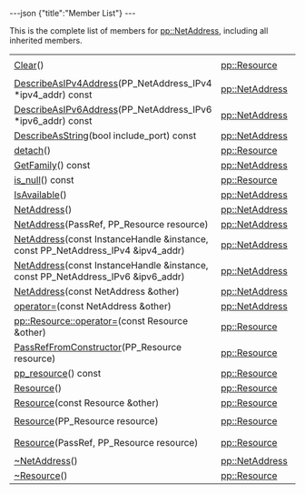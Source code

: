 ---json {"title":"Member List"} ---

This is the complete list of members for <a href="/docs/native-client/pepper_beta/cpp/classpp_1_1_net_address/" class="el">pp::NetAddress</a>, including all inherited members.

<table><tbody><tr class="odd"><td><a href="/docs/native-client/pepper_beta/cpp/classpp_1_1_resource#ad4016f37d3022863ca0188acb26ac9c4" class="el">Clear</a>()</td><td><a href="/docs/native-client/pepper_beta/cpp/classpp_1_1_resource/" class="el">pp::Resource</a></td><td><code> [protected]</code></td></tr><tr class="even"><td><a href="/docs/native-client/pepper_beta/cpp/classpp_1_1_net_address#a3fdbd86db0384bf334dabcefa5e46237" class="el">DescribeAsIPv4Address</a>(PP_NetAddress_IPv4 *ipv4_addr) const</td><td><a href="/docs/native-client/pepper_beta/cpp/classpp_1_1_net_address/" class="el">pp::NetAddress</a></td><td></td></tr><tr class="odd"><td><a href="/docs/native-client/pepper_beta/cpp/classpp_1_1_net_address#a81991279a52f8d38d9b75e1e607a81a5" class="el">DescribeAsIPv6Address</a>(PP_NetAddress_IPv6 *ipv6_addr) const</td><td><a href="/docs/native-client/pepper_beta/cpp/classpp_1_1_net_address/" class="el">pp::NetAddress</a></td><td></td></tr><tr class="even"><td><a href="/docs/native-client/pepper_beta/cpp/classpp_1_1_net_address#a9ff9ad19269af1c00ff02542397e92cc" class="el">DescribeAsString</a>(bool include_port) const</td><td><a href="/docs/native-client/pepper_beta/cpp/classpp_1_1_net_address/" class="el">pp::NetAddress</a></td><td></td></tr><tr class="odd"><td><a href="/docs/native-client/pepper_beta/cpp/classpp_1_1_resource#a81b9246381bdddacca3ac25f6ded2bfd" class="el">detach</a>()</td><td><a href="/docs/native-client/pepper_beta/cpp/classpp_1_1_resource/" class="el">pp::Resource</a></td><td></td></tr><tr class="even"><td><a href="/docs/native-client/pepper_beta/cpp/classpp_1_1_net_address#a271533da67cd5c6f536c6595b439bd9b" class="el">GetFamily</a>() const</td><td><a href="/docs/native-client/pepper_beta/cpp/classpp_1_1_net_address/" class="el">pp::NetAddress</a></td><td></td></tr><tr class="odd"><td><a href="/docs/native-client/pepper_beta/cpp/classpp_1_1_resource#a859068e34cdc2dc0b78754c255323aa9" class="el">is_null</a>() const</td><td><a href="/docs/native-client/pepper_beta/cpp/classpp_1_1_resource/" class="el">pp::Resource</a></td><td><code> [inline]</code></td></tr><tr class="even"><td><a href="/docs/native-client/pepper_beta/cpp/classpp_1_1_net_address#a15547416a0b50b6ebd271ca421a91068" class="el">IsAvailable</a>()</td><td><a href="/docs/native-client/pepper_beta/cpp/classpp_1_1_net_address/" class="el">pp::NetAddress</a></td><td><code> [static]</code></td></tr><tr class="odd"><td><a href="/docs/native-client/pepper_beta/cpp/classpp_1_1_net_address#abe4887a33342dac27318079f07bb012d" class="el">NetAddress</a>()</td><td><a href="/docs/native-client/pepper_beta/cpp/classpp_1_1_net_address/" class="el">pp::NetAddress</a></td><td></td></tr><tr class="even"><td><a href="/docs/native-client/pepper_beta/cpp/classpp_1_1_net_address#ade2ad27841d2ccedbb202ee2c1eade14" class="el">NetAddress</a>(PassRef, PP_Resource resource)</td><td><a href="/docs/native-client/pepper_beta/cpp/classpp_1_1_net_address/" class="el">pp::NetAddress</a></td><td></td></tr><tr class="odd"><td><a href="/docs/native-client/pepper_beta/cpp/classpp_1_1_net_address#ae54044b80f97d259cb23b924a877ce53" class="el">NetAddress</a>(const InstanceHandle &amp;instance, const PP_NetAddress_IPv4 &amp;ipv4_addr)</td><td><a href="/docs/native-client/pepper_beta/cpp/classpp_1_1_net_address/" class="el">pp::NetAddress</a></td><td></td></tr><tr class="even"><td><a href="/docs/native-client/pepper_beta/cpp/classpp_1_1_net_address#a76442610ed533079115a5150b7a9c98c" class="el">NetAddress</a>(const InstanceHandle &amp;instance, const PP_NetAddress_IPv6 &amp;ipv6_addr)</td><td><a href="/docs/native-client/pepper_beta/cpp/classpp_1_1_net_address/" class="el">pp::NetAddress</a></td><td></td></tr><tr class="odd"><td><a href="/docs/native-client/pepper_beta/cpp/classpp_1_1_net_address#a8c0b559bd205387c199aba688c356298" class="el">NetAddress</a>(const NetAddress &amp;other)</td><td><a href="/docs/native-client/pepper_beta/cpp/classpp_1_1_net_address/" class="el">pp::NetAddress</a></td><td></td></tr><tr class="even"><td><a href="/docs/native-client/pepper_beta/cpp/classpp_1_1_net_address#ab12bb266c9714d818aedc9cce7a209cf" class="el">operator=</a>(const NetAddress &amp;other)</td><td><a href="/docs/native-client/pepper_beta/cpp/classpp_1_1_net_address/" class="el">pp::NetAddress</a></td><td></td></tr><tr class="odd"><td><a href="/docs/native-client/pepper_beta/cpp/classpp_1_1_resource#aaf808a98bdaa7998d82e19514aa87423" class="el">pp::Resource::operator=</a>(const Resource &amp;other)</td><td><a href="/docs/native-client/pepper_beta/cpp/classpp_1_1_resource/" class="el">pp::Resource</a></td><td></td></tr><tr class="even"><td><a href="/docs/native-client/pepper_beta/cpp/classpp_1_1_resource#a3eda014529127a818df8d5bb5ec2fdf0" class="el">PassRefFromConstructor</a>(PP_Resource resource)</td><td><a href="/docs/native-client/pepper_beta/cpp/classpp_1_1_resource/" class="el">pp::Resource</a></td><td><code> [protected]</code></td></tr><tr class="odd"><td><a href="/docs/native-client/pepper_beta/cpp/classpp_1_1_resource#a46a6123de0b007ad3fcb6f666534ccb4" class="el">pp_resource</a>() const</td><td><a href="/docs/native-client/pepper_beta/cpp/classpp_1_1_resource/" class="el">pp::Resource</a></td><td><code> [inline]</code></td></tr><tr class="even"><td><a href="/docs/native-client/pepper_beta/cpp/classpp_1_1_resource#a56679e93a58101c8dce5dc510811a094" class="el">Resource</a>()</td><td><a href="/docs/native-client/pepper_beta/cpp/classpp_1_1_resource/" class="el">pp::Resource</a></td><td></td></tr><tr class="odd"><td><a href="/docs/native-client/pepper_beta/cpp/classpp_1_1_resource#ab0f664099ca06367180f220ea7e0b831" class="el">Resource</a>(const Resource &amp;other)</td><td><a href="/docs/native-client/pepper_beta/cpp/classpp_1_1_resource/" class="el">pp::Resource</a></td><td></td></tr><tr class="even"><td><a href="/docs/native-client/pepper_beta/cpp/classpp_1_1_resource#a555de93fdf4793f7db1183bf71d20580" class="el">Resource</a>(PP_Resource resource)</td><td><a href="/docs/native-client/pepper_beta/cpp/classpp_1_1_resource/" class="el">pp::Resource</a></td><td><code> [explicit, protected]</code></td></tr><tr class="odd"><td><a href="/docs/native-client/pepper_beta/cpp/classpp_1_1_resource#a907d3d6b7e292587c8cb9ff30d0a418d" class="el">Resource</a>(PassRef, PP_Resource resource)</td><td><a href="/docs/native-client/pepper_beta/cpp/classpp_1_1_resource/" class="el">pp::Resource</a></td><td><code> [protected]</code></td></tr><tr class="even"><td><a href="/docs/native-client/pepper_beta/cpp/classpp_1_1_net_address#a06b05fdecaf0b32ee74e7ebbb85a0674" class="el">~NetAddress</a>()</td><td><a href="/docs/native-client/pepper_beta/cpp/classpp_1_1_net_address/" class="el">pp::NetAddress</a></td><td><code> [virtual]</code></td></tr><tr class="odd"><td><a href="/docs/native-client/pepper_beta/cpp/classpp_1_1_resource#a081165265e2bd8217eaa2be2aeeb3aa3" class="el">~Resource</a>()</td><td><a href="/docs/native-client/pepper_beta/cpp/classpp_1_1_resource/" class="el">pp::Resource</a></td><td><code> [virtual]</code></td></tr></tbody></table>
